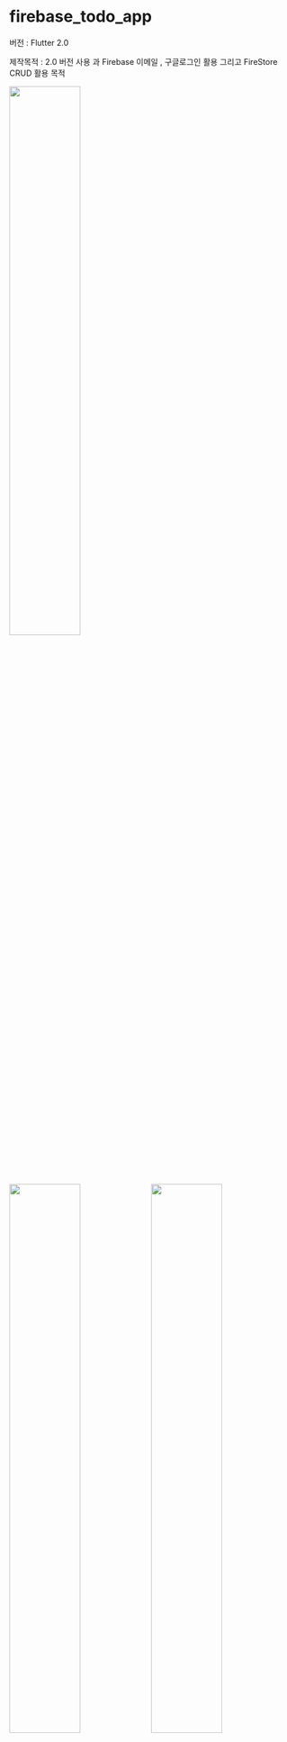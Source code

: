 # firebase_todo_app

버전 : Flutter 2.0

제작목적 : 2.0 버전 사용 과 Firebase 이메일 , 구글로그인 활용 그리고 FireStore CRUD 활용 목적


<img src="https://user-images.githubusercontent.com/67625692/114307691-c0713900-9b1b-11eb-8951-57ce5e22d194.png"  width="50%" height="50%">   <img src="https://user-images.githubusercontent.com/67625692/114307744-ec8cba00-9b1b-11eb-8ba0-a56e4c201ca1.png"  width="50%" height="50%"><img src="https://user-images.githubusercontent.com/67625692/114307747-eeef1400-9b1b-11eb-9a14-f6a97f1da455.png"  width="50%" height="50%">

